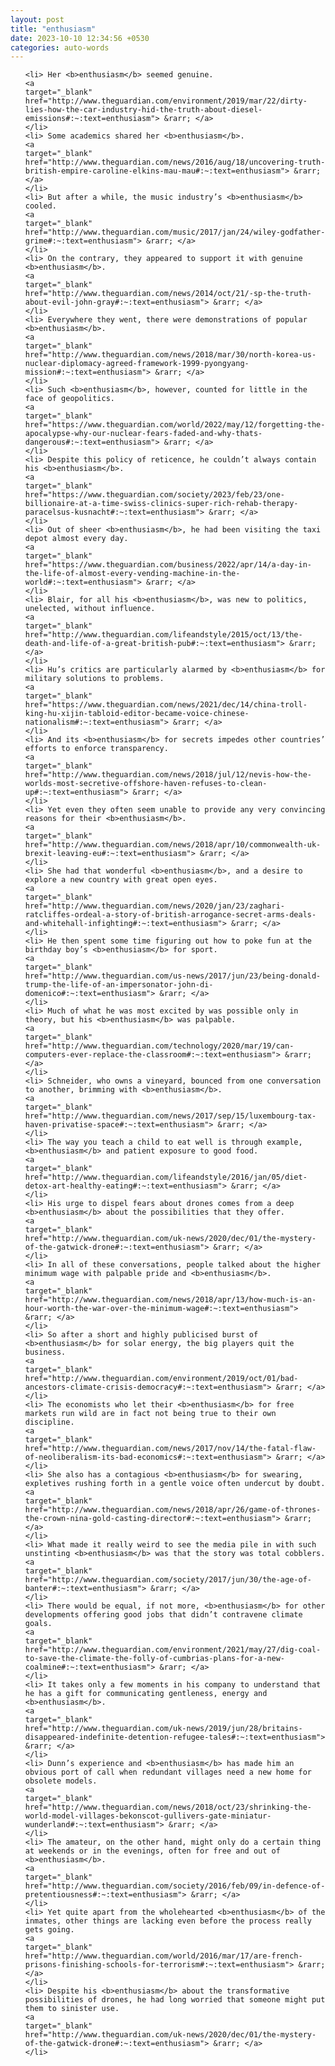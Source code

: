```yaml
---
layout: post
title: "enthusiasm"
date: 2023-10-10 12:34:56 +0530
categories: auto-words
---
```

<ol>

    <li> Her <b>enthusiasm</b> seemed genuine.
    <a 
    target="_blank" 
    href="http://www.theguardian.com/environment/2019/mar/22/dirty-lies-how-the-car-industry-hid-the-truth-about-diesel-emissions#:~:text=enthusiasm"> &rarr; </a>
    </li>
    <li> Some academics shared her <b>enthusiasm</b>.
    <a 
    target="_blank" 
    href="http://www.theguardian.com/news/2016/aug/18/uncovering-truth-british-empire-caroline-elkins-mau-mau#:~:text=enthusiasm"> &rarr; </a>
    </li>
    <li> But after a while, the music industry’s <b>enthusiasm</b> cooled.
    <a 
    target="_blank" 
    href="http://www.theguardian.com/music/2017/jan/24/wiley-godfather-grime#:~:text=enthusiasm"> &rarr; </a>
    </li>
    <li> On the contrary, they appeared to support it with genuine <b>enthusiasm</b>.
    <a 
    target="_blank" 
    href="http://www.theguardian.com/news/2014/oct/21/-sp-the-truth-about-evil-john-gray#:~:text=enthusiasm"> &rarr; </a>
    </li>
    <li> Everywhere they went, there were demonstrations of popular <b>enthusiasm</b>.
    <a 
    target="_blank" 
    href="http://www.theguardian.com/news/2018/mar/30/north-korea-us-nuclear-diplomacy-agreed-framework-1999-pyongyang-mission#:~:text=enthusiasm"> &rarr; </a>
    </li>
    <li> Such <b>enthusiasm</b>, however, counted for little in the face of geopolitics.
    <a 
    target="_blank" 
    href="https://www.theguardian.com/world/2022/may/12/forgetting-the-apocalypse-why-our-nuclear-fears-faded-and-why-thats-dangerous#:~:text=enthusiasm"> &rarr; </a>
    </li>
    <li> Despite this policy of reticence, he couldn’t always contain his <b>enthusiasm</b>.
    <a 
    target="_blank" 
    href="https://www.theguardian.com/society/2023/feb/23/one-billionaire-at-a-time-swiss-clinics-super-rich-rehab-therapy-paracelsus-kusnacht#:~:text=enthusiasm"> &rarr; </a>
    </li>
    <li> Out of sheer <b>enthusiasm</b>, he had been visiting the taxi depot almost every day.
    <a 
    target="_blank" 
    href="https://www.theguardian.com/business/2022/apr/14/a-day-in-the-life-of-almost-every-vending-machine-in-the-world#:~:text=enthusiasm"> &rarr; </a>
    </li>
    <li> Blair, for all his <b>enthusiasm</b>, was new to politics, unelected, without influence.
    <a 
    target="_blank" 
    href="http://www.theguardian.com/lifeandstyle/2015/oct/13/the-death-and-life-of-a-great-british-pub#:~:text=enthusiasm"> &rarr; </a>
    </li>
    <li> Hu’s critics are particularly alarmed by <b>enthusiasm</b> for military solutions to problems.
    <a 
    target="_blank" 
    href="https://www.theguardian.com/news/2021/dec/14/china-troll-king-hu-xijin-tabloid-editor-became-voice-chinese-nationalism#:~:text=enthusiasm"> &rarr; </a>
    </li>
    <li> And its <b>enthusiasm</b> for secrets impedes other countries’ efforts to enforce transparency.
    <a 
    target="_blank" 
    href="http://www.theguardian.com/news/2018/jul/12/nevis-how-the-worlds-most-secretive-offshore-haven-refuses-to-clean-up#:~:text=enthusiasm"> &rarr; </a>
    </li>
    <li> Yet even they often seem unable to provide any very convincing reasons for their <b>enthusiasm</b>.
    <a 
    target="_blank" 
    href="http://www.theguardian.com/news/2018/apr/10/commonwealth-uk-brexit-leaving-eu#:~:text=enthusiasm"> &rarr; </a>
    </li>
    <li> She had that wonderful <b>enthusiasm</b>, and a desire to explore a new country with great open eyes.
    <a 
    target="_blank" 
    href="http://www.theguardian.com/news/2020/jan/23/zaghari-ratcliffes-ordeal-a-story-of-british-arrogance-secret-arms-deals-and-whitehall-infighting#:~:text=enthusiasm"> &rarr; </a>
    </li>
    <li> He then spent some time figuring out how to poke fun at the birthday boy’s <b>enthusiasm</b> for sport.
    <a 
    target="_blank" 
    href="http://www.theguardian.com/us-news/2017/jun/23/being-donald-trump-the-life-of-an-impersonator-john-di-domenico#:~:text=enthusiasm"> &rarr; </a>
    </li>
    <li> Much of what he was most excited by was possible only in theory, but his <b>enthusiasm</b> was palpable.
    <a 
    target="_blank" 
    href="http://www.theguardian.com/technology/2020/mar/19/can-computers-ever-replace-the-classroom#:~:text=enthusiasm"> &rarr; </a>
    </li>
    <li> Schneider, who owns a vineyard, bounced from one conversation to another, brimming with <b>enthusiasm</b>.
    <a 
    target="_blank" 
    href="http://www.theguardian.com/news/2017/sep/15/luxembourg-tax-haven-privatise-space#:~:text=enthusiasm"> &rarr; </a>
    </li>
    <li> The way you teach a child to eat well is through example, <b>enthusiasm</b> and patient exposure to good food.
    <a 
    target="_blank" 
    href="http://www.theguardian.com/lifeandstyle/2016/jan/05/diet-detox-art-healthy-eating#:~:text=enthusiasm"> &rarr; </a>
    </li>
    <li> His urge to dispel fears about drones comes from a deep <b>enthusiasm</b> about the possibilities that they offer.
    <a 
    target="_blank" 
    href="http://www.theguardian.com/uk-news/2020/dec/01/the-mystery-of-the-gatwick-drone#:~:text=enthusiasm"> &rarr; </a>
    </li>
    <li> In all of these conversations, people talked about the higher minimum wage with palpable pride and <b>enthusiasm</b>.
    <a 
    target="_blank" 
    href="http://www.theguardian.com/news/2018/apr/13/how-much-is-an-hour-worth-the-war-over-the-minimum-wage#:~:text=enthusiasm"> &rarr; </a>
    </li>
    <li> So after a short and highly publicised burst of <b>enthusiasm</b> for solar energy, the big players quit the business.
    <a 
    target="_blank" 
    href="http://www.theguardian.com/environment/2019/oct/01/bad-ancestors-climate-crisis-democracy#:~:text=enthusiasm"> &rarr; </a>
    </li>
    <li> The economists who let their <b>enthusiasm</b> for free markets run wild are in fact not being true to their own discipline.
    <a 
    target="_blank" 
    href="http://www.theguardian.com/news/2017/nov/14/the-fatal-flaw-of-neoliberalism-its-bad-economics#:~:text=enthusiasm"> &rarr; </a>
    </li>
    <li> She also has a contagious <b>enthusiasm</b> for swearing, expletives rushing forth in a gentle voice often undercut by doubt.
    <a 
    target="_blank" 
    href="http://www.theguardian.com/news/2018/apr/26/game-of-thrones-the-crown-nina-gold-casting-director#:~:text=enthusiasm"> &rarr; </a>
    </li>
    <li> What made it really weird to see the media pile in with such unstinting <b>enthusiasm</b> was that the story was total cobblers.
    <a 
    target="_blank" 
    href="http://www.theguardian.com/society/2017/jun/30/the-age-of-banter#:~:text=enthusiasm"> &rarr; </a>
    </li>
    <li> There would be equal, if not more, <b>enthusiasm</b> for other developments offering good jobs that didn’t contravene climate goals.
    <a 
    target="_blank" 
    href="http://www.theguardian.com/environment/2021/may/27/dig-coal-to-save-the-climate-the-folly-of-cumbrias-plans-for-a-new-coalmine#:~:text=enthusiasm"> &rarr; </a>
    </li>
    <li> It takes only a few moments in his company to understand that he has a gift for communicating gentleness, energy and <b>enthusiasm</b>.
    <a 
    target="_blank" 
    href="http://www.theguardian.com/uk-news/2019/jun/28/britains-disappeared-indefinite-detention-refugee-tales#:~:text=enthusiasm"> &rarr; </a>
    </li>
    <li> Dunn’s experience and <b>enthusiasm</b> has made him an obvious port of call when redundant villages need a new home for obsolete models.
    <a 
    target="_blank" 
    href="http://www.theguardian.com/news/2018/oct/23/shrinking-the-world-model-villages-bekonscot-gullivers-gate-miniatur-wunderland#:~:text=enthusiasm"> &rarr; </a>
    </li>
    <li> The amateur, on the other hand, might only do a certain thing at weekends or in the evenings, often for free and out of <b>enthusiasm</b>.
    <a 
    target="_blank" 
    href="http://www.theguardian.com/society/2016/feb/09/in-defence-of-pretentiousness#:~:text=enthusiasm"> &rarr; </a>
    </li>
    <li> Yet quite apart from the wholehearted <b>enthusiasm</b> of the inmates, other things are lacking even before the process really gets going.
    <a 
    target="_blank" 
    href="http://www.theguardian.com/world/2016/mar/17/are-french-prisons-finishing-schools-for-terrorism#:~:text=enthusiasm"> &rarr; </a>
    </li>
    <li> Despite his <b>enthusiasm</b> about the transformative possibilities of drones, he had long worried that someone might put them to sinister use.
    <a 
    target="_blank" 
    href="http://www.theguardian.com/uk-news/2020/dec/01/the-mystery-of-the-gatwick-drone#:~:text=enthusiasm"> &rarr; </a>
    </li>